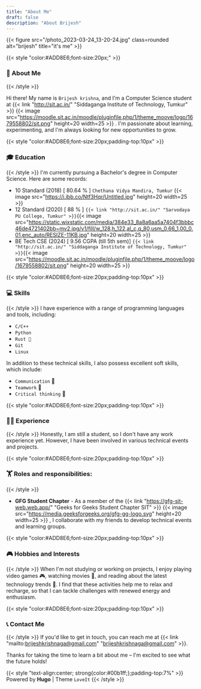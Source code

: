 ```yaml
---
title: "About Me"
draft: false
description: "About Brijesh"
---
```

{{< figure src="/photo_2023-03-24_13-20-24.jpg" class=rounded  alt="brijesh" title="it's me" >}}



{{< style "color:#ADD8E6;font-size:20px;" >}}
###  👋 About Me
{{< /style >}}

Hi there! My name is  `Brijesh krishna`, and I'm a Computer Science student at {{< link "http://sit.ac.in/" "Siddaganga Institute of Technology, Tumkur" >}}  {{< image src="https://moodle.sit.ac.in/moodle/pluginfile.php/1/theme_moove/logo/1679558802/sit.png" height=20 width=25 >}} .
I'm passionate about learning, experimenting, and I'm always looking for new opportunities to grow.


{{< style "color:#ADD8E6;font-size:20px;padding-top:10px" >}}
### 🎓 Education
{{< /style >}}
I'm currently pursuing a Bachelor's degree in Computer Science. Here are some records:

 - 10 Standard (2018) [ 80.64 % ] `Chethana Vidya Mandira, Tumkur`  {{< image src="https://i.ibb.co/Ntf3Hqr/Untitled.jpg" height=20 width=25 >}}
 - 12 Standard (2020) [ 88 % ]    `{{< link "http://sit.ac.in/" "Sarvodaya PU College, Tumkur" >}}`{{< image src="https://static.wixstatic.com/media/384e33_8a8a6aa5a7404f3bbbc46de4721402bb~mv2.jpg/v1/fill/w_128,h_122,al_c,q_80,usm_0.66_1.00_0.01,enc_auto/RESIZE-11KB.jpg" height=20 width=25 >}}
 - BE Tech CSE (2024) [ 9.56 CGPA (till 5th sem)] `{{< link "http://sit.ac.in/" "Siddaganga Institute of Technology, Tumkur" >}}`{{< image src="https://moodle.sit.ac.in/moodle/pluginfile.php/1/theme_moove/logo/1679558802/sit.png" height=20 width=25 >}}




{{< style "color:#ADD8E6;font-size:20px;padding-top:10px" >}}
### 💻 Skills
{{< /style >}}
I have experience with a range of programming languages and tools, including:

- `C/C++` 
- `Python` 
- `Rust 🦀`
- `Git`
- `Linux`

In addition to these technical skills, I also possess excellent soft skills, which include:

- `Communication` 💬
- `Teamwork` 🤝
- `Critical thinking` 🧠


{{< style "color:#ADD8E6;font-size:20px;padding-top:10px" >}}
### 🧑‍💼 Experience
{{< /style >}}
Honestly, I am still a student, so I don't have any work experience yet. However, I have been involved in various technical events and projects.


{{< style "color:#ADD8E6;font-size:20px;padding-top:10px" >}}
### 🏋️ Roles and responsibilities:
{{< /style >}}
- **GFG Student Chapter** - As a member of the {{< link "https://gfg-sit-web.web.app/" "Geeks for Geeks Student Chapter SIT"  >}} 
{{< image src="https://media.geeksforgeeks.org/gfg-gg-logo.svg" height=20 width=25 >}}
, I collaborate with my friends to develop technical events and learning groups.


{{< style "color:#ADD8E6;font-size:20px;padding-top:10px" >}}
### 🎮 Hobbies and Interests
{{< /style >}}
When I'm not studying or working on projects, I enjoy playing video games 🎮, watching movies 🍿, and reading about the latest technology trends 📖. I find that these activities help me to relax and recharge, so that I can tackle challenges with renewed energy and enthusiasm.


{{< style "color:#ADD8E6;font-size:20px;padding-top:10px" >}}
### 📞 Contact Me
{{< /style >}}
If you'd like to get in touch, you can reach me at {{< link "mailto:brijeshkrishnaga@gmail.com" "brijeshkrishnaga@gmail.com" >}}. 

Thanks for taking the time to learn a bit about me – I'm excited to see what the future holds!




{{< style "text-align:center; strong{color:#00b1ff;};padding-top:7%" >}}
Powered by **Hugo** | Theme `LoveIt`
{{< /style >}}

